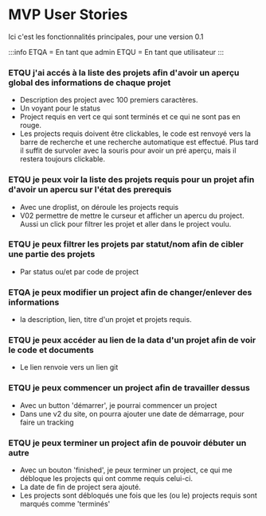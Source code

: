 MVP User Stories
===
Ici c'est les fonctionnalités principales, pour une version 0.1

:::info
ETQA = En tant que admin
ETQU = En tant que utilisateur
:::

### ETQU j'ai accés à la liste des projets afin d'avoir un aperçu global des informations de chaque projet
- Description des project avec 100 premiers caractères.
- Un voyant pour le status
- Project requis en vert ce qui sont terminés et ce qui ne sont pas en rouge.
- Les projects requis doivent être clickables, le code est renvoyé vers la barre de recherche et une recherche automatique est effectué. Plus tard il suffit de survoler avec la souris pour avoir un pré aperçu, mais il restera toujours clickable.

### ETQU je peux voir la liste des projets requis pour un projet afin d'avoir un apercu sur l'état des prerequis
- Avec une droplist, on déroule les projects requis
- V02 permettre de mettre le curseur et afficher un apercu du project. Aussi un click pour filtrer les projet et aller dans le project voulu.

### ETQU je peux filtrer les projets par statut/nom afin de cibler une partie des projets
- Par status ou/et par code de project

### ETQA je peux modifier un project afin de changer/enlever des informations 
- la description, lien, titre d'un projet et projets requis.

### ETQU je peux accéder au lien de la data d'un projet afin de voir le code et documents
- Le lien renvoie vers un lien git 

### ETQU je peux commencer un project afin de travailler dessus
- Avec un button 'démarrer', je pourrai commencer un project
- Dans une v2 du site, on pourra ajouter une date de démarrage, pour faire un tracking

### ETQU je peux terminer un project afin de pouvoir débuter un autre
- Avec un bouton 'finished', je peux terminer un project, ce qui me débloque les projects qui ont comme requis celui-ci.
- La date de fin de project sera ajouté.
- Les projects sont débloqués une fois que les (ou le) projects requis sont marqués comme 'terminés'
